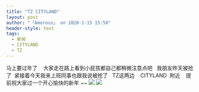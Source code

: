 ```yaml
---
title: "TZ CITYLAND"
layout: post
author: "「Amorous」 on 2020-1-15 15:50"
header-style: text
tags:
  - 新闻
  - CITYLAND
  - TZ
---
```


<head></head>
<body>
  马上要过年了&nbsp; &nbsp; 大家走在路上看到小屁孩都自己都稍微注意点吧&nbsp; &nbsp;我朋友昨天被抢了&nbsp;&nbsp;紧接着今天我来上班同事也跟我说被抢了&nbsp; &nbsp;TZ这两边&nbsp; &nbsp; CITYLAND&nbsp;&nbsp;附近&nbsp; &nbsp; 提前祝大家过一个开心愉快的新年 ~~
 <img src="https://bbs.boniu123.cc/static/image/smiley/3tuzki_emoticons/tuzki_024.gif" smilieid="163">
 <img src="https://bbs.boniu123.cc/static/image/smiley/3tuzki_emoticons/tuzki_024.gif" smilieid="163">
 <br>
</body>


